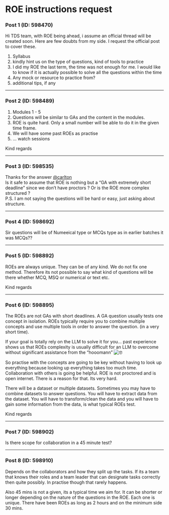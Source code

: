 # ROE instructions request

### Post 1 (ID: 598470)

Hi TDS team, with ROE being ahead, i assume an official thread will be created
soon. Here are few doubts from my side. I request the official post to cover
these.

  1. Syllabus
  2. kindly hint us on the type of questions, kind of tools to practice
  3. I did my ROE the last term, the time was not enough for me. I would like to know if it is actually possible to solve all the questions within the time
  4. Any mock or resource to practice from?
  5. additional tips, if any


---

### Post 2 (ID: 598489)

  1. Modules 1 - 5
  2. Questions will be similar to GAs and the content in the modules.
  3. ROE is quite hard. Only a small number will be able to do it in the given time frame.
  4. We will have some past ROEs as practise
  5. … watch sessions

Kind regards


---

### Post 3 (ID: 598535)

Thanks for the answer [@carlton](/u/carlton)  
Is it safe to assume that ROE is nothing but a “GA with extremely short
deadline” since we don’t have proctors ? Or is the ROE more complex structured
?  
P.S. I am not saying the questions will be hard or easy, just asking about
structure.


---

### Post 4 (ID: 598692)

Sir questions will be of Numeeical type or MCQs type as in earlier batches it
was MCQs??


---

### Post 5 (ID: 598892)

ROEs are always unique. They can be of any kind. We do not fix one method.
Therefore its not possible to say what kind of questions will be there whether
MCQ, MSQ or numerical or text etc.

Kind regards


---

### Post 6 (ID: 598895)

The ROEs are not GAs with short deadlines. A GA question usually tests one
concept in isolation. ROEs typically require you to combine multiple concepts
and use multiple tools in order to answer the question. (in a very short
time).

If your goal is totally rely on the LLM to solve it for you… past experience
shows us that ROEs complexity is usually difficult for an LLM to overcome
without significant assistance from the “hooomann”
![:nerd_face:](https://emoji.discourse-cdn.com/google/nerd_face.png?v=12)

So practise with the concepts are going to be key without having to look up
everything because looking up everything takes too much time. Collaboration
with others is going be helpful. ROE is not proctored and is open internet.
There is a reason for that. Its very hard.

There will be a dataset or multiple datasets. Sometimes you may have to
combine datasets to answer questions. You will have to extract data from the
dataset. You will have to transform/clean the data and you will have to gain
some information from the data, is what typical ROEs test.

Kind regards


---

### Post 7 (ID: 598902)

Is there scope for collaboration in a 45 minute test?


---

### Post 8 (ID: 598910)

Depends on the collaborators and how they split up the tasks. If its a team
that knows their roles and a team leader that can designate tasks correctly
then quite possibly. In practise though that rarely happens.

Also 45 mins is not a given, its a typical time we aim for. It can be shorter
or longer depending on the nature of the questions in the ROE. Each one is
unique. There have been ROEs as long as 2 hours and on the minimum side 30
mins.

